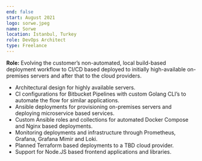 ```yaml
---
end: false
start: August 2021
logo: sorwe.jpeg
name: Sorwe
location: İstanbul, Turkey
role: DevOps Architect
type: Freelance
---
```


**Role:** Evolving the customer’s non-automated, local build-based deployment workflow to CI/CD based deployed to initially high-available on-premises servers and after that to the cloud providers.

- Architectural design for highly available servers.
- CI configurations for Bitbucket Pipelines with custom Golang CLI’s to automate the flow for similar applications.
- Ansible deployments for provisioning on-premises servers and deploying microservice based services.
- Custom Ansible roles and collections for automated Docker Compose and Nginx based deployments.
- Monitoring deployments and infrastructure through Prometheus, Grafana, Grafana Mimir and Loki.
- Planned Terraform based deployments to a TBD cloud provider.
- Support for Node.JS based frontend applications and libraries.
